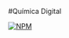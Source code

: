 #Química Digital

[![NPM](https://img.shields.io/npm/l/react)](https://github.com/BryanMzili/Quimica-Digital/blob/master/LICENSE)
